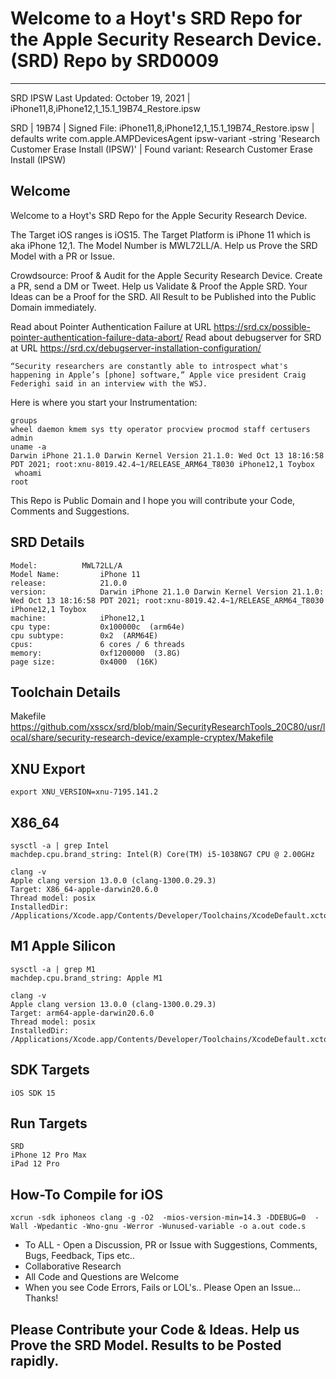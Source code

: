 # Welcome to a Hoyt's SRD Repo for the Apple Security Research Device. (SRD) Repo by SRD0009

--------------------------------------------------
SRD IPSW Last Updated: October 19, 2021 | iPhone11,8,iPhone12,1_15.1_19B74_Restore.ipsw

SRD | 19B74 | Signed File: iPhone11,8,iPhone12,1_15.1_19B74_Restore.ipsw | defaults write com.apple.AMPDevicesAgent ipsw-variant -string 'Research Customer Erase Install (IPSW)' | Found variant: Research Customer Erase Install (IPSW)

Welcome
-----
Welcome to a Hoyt's SRD Repo for the Apple Security Research Device.

The Target iOS ranges is iOS15. The Target Platform is iPhone 11 which is aka iPhone 12,1. The Model Number is MWL72LL/A. Help us Prove the SRD Model with a PR or Issue. 

Crowdsource: Proof & Audit for the Apple Security Research Device. Create a PR, send a DM or Tweet.  Help us Validate & Proof the Apple SRD. Your Ideas can be a Proof for the SRD. All Result to be Published into the Public Domain immediately.

Read about Pointer Authentication Failure at URL https://srd.cx/possible-pointer-authentication-failure-data-abort/
Read about debugserver for SRD at URL https://srd.cx/debugserver-installation-configuration/
```
“Security researchers are constantly able to introspect what's happening in Apple’s [phone] software,” Apple vice president Craig Federighi said in an interview with the WSJ. 
```
Here is where you start your Instrumentation:
```
groups
wheel daemon kmem sys tty operator procview procmod staff certusers admin
uname -a
Darwin iPhone 21.1.0 Darwin Kernel Version 21.1.0: Wed Oct 13 18:16:58 PDT 2021; root:xnu-8019.42.4~1/RELEASE_ARM64_T8030 iPhone12,1 Toybox
 whoami
root
```

This Repo is Public Domain and I hope you will contribute your Code, Comments and Suggestions.

SRD Details
----------
```
Model: 		    MWL72LL/A
Model Name:         iPhone 11
release:            21.0.0
version:            Darwin iPhone 21.1.0 Darwin Kernel Version 21.1.0: Wed Oct 13 18:16:58 PDT 2021; root:xnu-8019.42.4~1/RELEASE_ARM64_T8030 iPhone12,1 Toybox
machine:            iPhone12,1
cpu type:           0x100000c  (arm64e)
cpu subtype:        0x2  (ARM64E)
cpus:               6 cores / 6 threads
memory:             0xf1200000  (3.8G)
page size:          0x4000  (16K)
```
Toolchain Details
-----
Makefile https://github.com/xsscx/srd/blob/main/SecurityResearchTools_20C80/usr/local/share/security-research-device/example-cryptex/Makefile

XNU Export
---
```
export XNU_VERSION=xnu-7195.141.2
```
X86_64
---
```
sysctl -a | grep Intel
machdep.cpu.brand_string: Intel(R) Core(TM) i5-1038NG7 CPU @ 2.00GHz
```
```
clang -v
Apple clang version 13.0.0 (clang-1300.0.29.3)
Target: X86_64-apple-darwin20.6.0
Thread model: posix
InstalledDir: /Applications/Xcode.app/Contents/Developer/Toolchains/XcodeDefault.xctoolchain/usr/bin
```
M1 Apple Silicon
---
```
sysctl -a | grep M1
machdep.cpu.brand_string: Apple M1
```
```
clang -v
Apple clang version 13.0.0 (clang-1300.0.29.3)
Target: arm64-apple-darwin20.6.0
Thread model: posix
InstalledDir: /Applications/Xcode.app/Contents/Developer/Toolchains/XcodeDefault.xctoolchain/usr/bin
```
SDK Targets
---
```
iOS SDK 15
```
Run Targets
---
```
SRD
iPhone 12 Pro Max
iPad 12 Pro
```
How-To Compile for iOS
-----
```
xcrun -sdk iphoneos clang -g -O2  -mios-version-min=14.3 -DDEBUG=0  -Wall -Wpedantic -Wno-gnu -Werror -Wunused-variable -o a.out code.s
```
* To ALL - Open a Discussion, PR or Issue with Suggestions, Comments, Bugs, Feedback, Tips etc..
* Collaborative Research
* All Code and Questions are Welcome 
* When you see Code Errors, Fails or LOL's.. Please Open an Issue... Thanks!

Please Contribute your Code & Ideas. Help us Prove the SRD Model. Results to be Posted rapidly.
--------------------------------------------------

